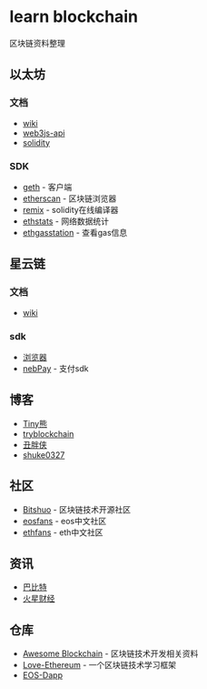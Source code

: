 # learn blockchain
区块链资料整理

## 以太坊
### 文档
- [wiki](https://github.com/ethereum/wiki/wiki)
- [web3js-api](https://github.com/ethereum/wiki/wiki/JavaScript-API)
- [solidity](https://solidity.readthedocs.io/en/v0.4.24/)
### SDK
- [geth](https://github.com/ethereum/go-ethereum) - 客户端
- [etherscan](https://etherscan.io/) - 区块链浏览器
- [remix](http://remix.ethereum.org/) - solidity在线编译器
- [ethstats](https://ethstats.net/) - 网络数据统计
- [ethgasstation](https://ethgasstation.info/index.php) - 查看gas信息
## 星云链
### 文档
- [wiki](wiki)
### sdk
- [浏览器](https://explorer.nebulas.io/#/)
- [nebPay](https://github.com/nebulasio/nebPay) - 支付sdk

## 博客
- [Tiny熊](https://learnblockchain.cn/)
- [tryblockchain](http://me.tryblockchain.org/)
- [丑胖侠](https://blog.csdn.net/column/details/13651.html)
- [shuke0327](https://www.jianshu.com/u/29f865fe3598)
## 社区
- [Bitshuo](https://bitshuo.com/) - 区块链技术开源社区
- [eosfans](https://eosfans.io/) - eos中文社区
- [ethfans](https://eosfans.io/) - eth中文社区
## 资讯
- [巴比特](http://www.8btc.com)
- [火星财经](http://www.huoxing24.com/)
## 仓库
- [Awesome Blockchain](https://github.com/chaozh/awesome-blockchain-cn) - 区块链技术开发相关资料
- [Love-Ethereum](https://github.com/xianfeng92/Love-Ethereum) - 一个区块链技术学习框架
- [EOS-Dapp](https://github.com/PeterHuZQ/EOS-Dapp)

